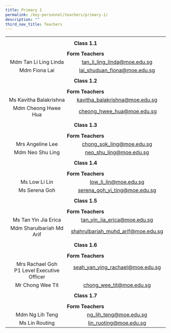 ```yaml
---
title: Primary 1
permalink: /key-personnel/teachers/primary-1/
description: ""
third_nav_title: Teachers
---
```

<table cellspacing="0" width="100%" border="0" style="margin-left: auto; margin-right: auto;">
<tbody>
<tr>
<td height="41" colspan="2" style="text-align: center;"><strong>Class 1.1</strong></td>
</tr>
<tr style="text-align: center;">
<td height="25" colspan="2"><strong>Form Teachers</strong></td>
</tr>
<tr style="text-align: center;">
<td width="50%">Mdm Tan Li Ling Linda</td>
<td width="50%"><a href="mailto:tan_li_ling_linda@moe.edu.sg">tan_li_ling_linda@moe.edu.sg</a></td>
</tr>
<tr style="text-align: center;">
<td>
<div>Mdm Fiona Lai</div>
</td>
<td><a target="" href="mailto:lai_shuduan_fiona@moe.edu.sg">lai_shuduan_fiona@moe.edu.sg</a></td>
</tr>
<tr style="text-align: center;">
<td height="41" colspan="2"><strong>Class 1.2</strong></td>
</tr>
<tr style="text-align: center;">
<td height="25" colspan="2"><strong>Form Teachers</strong></td>
</tr>
<tr style="text-align: center;">
<td width="50%">Ms Kavitha Balakrishna</td>
<td><a target="" href="mailto:kavitha_balakrishna@moe.edu.sg">kavitha_balakrishna@moe.edu.sg</a></td>
</tr>
<tr style="text-align: center;">
<td>
<div>Mdm Cheong Hwee Hua</div>
</td>
<td>
<div>&nbsp;<a target="" href="mailto:cheong_hwee_hua@moe.edu.sg">cheong_hwee_hua@moe.edu.sg</a></div>
</td>
</tr>
<tr style="text-align: center;">
<td height="41" colspan="2"><strong>Class 1.3</strong></td>
</tr>
<tr style="text-align: center;">
<td height="25" colspan="2"><strong>Form Teachers</strong></td>
</tr>
<tr style="text-align: center;">
<td>Mrs Angeline Lee</td>
<td><a target="" href="mailto:chong_sok_ling@moe.edu.sg">chong_sok_ling@moe.edu.sg</a></td>
</tr>
<tr style="text-align: center;">
<td>
<div>Mdm Neo Shu Ling</div>
</td>
<td><a target="" href="mailto:neo_shu_ling@moe.edu.sg">neo_shu_ling@moe.edu.sg</a></td>
</tr>
<tr style="text-align: center;">
<td height="41" colspan="2"><strong>Class 1.4</strong></td>
</tr>
<tr style="text-align: center;">
<td height="25" colspan="2"><strong>Form Teachers</strong></td>
</tr>
<tr style="text-align: center;">
<td width="50%">Ms Low Li Lin</td>
<td width="50%"><a target="" href="mailto:low_li_lin@moe.edu.sg">low_li_lin@moe.edu.sg</a></td>
</tr>
<tr style="text-align: center;">
<td>
<div>Ms Serena Goh</div>
</td>
<td>
<div><a target="" href="mailto:serena_goh_yi_ting@moe.edu.sg">serena_goh_yi_ting@moe.edu.sg</a></div>
</td>
</tr>
<tr style="text-align: center;">
<td height="41" colspan="2"><strong>Class 1.5</strong></td>
</tr>
<tr style="text-align: center;">
<td height="25" colspan="2"><strong>Form Teachers</strong></td>
</tr>
<tr style="text-align: center;">
<td>Ms Tan Yin Jia Erica</td>
<td><a target="" href="mailto:tan_yin_jia_erica@moe.edu.sg">tan_yin_jia_erica@moe.edu.sg</a></td>
</tr>
<tr style="text-align: center;">
<td>
<div>Mdm Sharulbariah Md Arif</div>
</td>
<td><a target="" href="mailto:shahrulbariah_muhd_arif@moe.edu.sg">shahrulbariah_muhd_arif@moe.edu.sg</a></td>
</tr>
<tr style="text-align: center;">
<td height="41" colspan="2"><strong>Class 1.6</strong></td>
</tr>
<tr style="text-align: center;">
<td height="25" colspan="2"><strong>Form Teachers</strong></td>
</tr>
<tr style="text-align: center;">
<td width="50%">Mrs Rachael Goh<br>P1 Level Executive Officer</td>
<td><a target="" href="mailto:seah_yan_ying_rachael@moe.edu.sg">seah_yan_ying_rachael@moe.edu.sg</a><br><br></td>
</tr>
<tr style="text-align: center;">
<td>
<div>Mr Chong Wee Tit</div>
</td>
<td><a target="" href="mailto:chong_wee_tit@moe.edu.sg">chong_wee_tit@moe.edu.sg</a></td>
</tr>
<tr style="text-align: center;">
<td height="41" colspan="2"><strong>Class 1.7</strong></td>
</tr>
<tr style="text-align: center;">
<td height="25" colspan="2"><strong>Form Teachers</strong></td>
</tr>
<tr style="text-align: center;">
<td>Mdm Ng Lih Teng</td>
<td><a target="" href="mailto:ng_lih_teng@moe.edu.sg">ng_lih_teng@moe.edu.sg</a></td>
</tr>
<tr style="text-align: center;">
<td>Ms Lin Routing</td>
<td>
<div><a target="" href="mailto:lin_ruoting@moe.edu.sg">lin_ruoting@moe.edu.sg</a></div>
</td>
</tr>
</tbody>
</table>